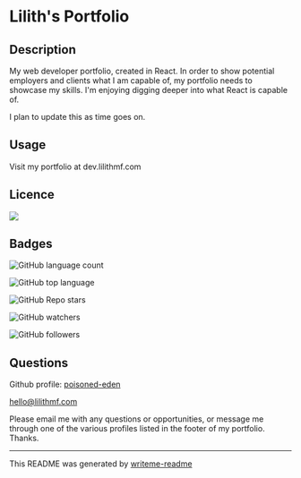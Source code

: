 # Lilith's Portfolio
 


## Description

My web developer portfolio, created in React.  In order to show potential employers and clients what I am capable of, my portfolio needs to showcase my skills. I'm enjoying digging deeper into what React is capable of.  

I plan to update this as time goes on.


## Usage

Visit my portfolio at dev.lilithmf.com


## Licence

![](https://img.shields.io/badge/license-GPL-red)


## Badges

![GitHub language count](https://img.shields.io/github/languages/count/poisoned-eden/lilith-portfolio)

![GitHub top language](https://img.shields.io/github/languages/top/poisoned-eden/lilith-portfolio)

![GitHub Repo stars](https://img.shields.io/github/stars/poisoned-eden/lilith-portfolio?style=social)

![GitHub watchers](https://img.shields.io/github/watchers/poisoned-eden/lilith-portfolio?style=social)

![GitHub followers](https://img.shields.io/github/followers/poisoned-eden?style=social)


## Questions
Github profile: [poisoned-eden](poisoned-eden)

  [hello@lilithmf.com](hello@lilithmf.com)

  Please email me with any questions or opportunities, or message me through one of the various profiles listed in the footer of my portfolio.  Thanks.


___
This README was generated by [writeme-readme](https://github.com/poisoned-eden/writeme-readme)